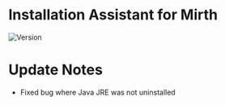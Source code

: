 # Installation Assistant for Mirth
![Version](https://img.shields.io/badge/version-1.0.5-green.svg)

# Update Notes
- Fixed bug where Java JRE was not uninstalled
